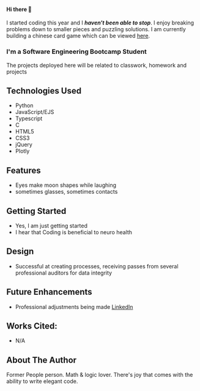 #### Hi there 👋

I started coding this year and I ***haven't been able to stop***. I enjoy breaking problems down to smaller pieces and puzzling solutions. I am currently building a chinese card game which can be viewed [here](https://github.com/sylvialchen/bo-bo-card-game).

### I'm a Software Engineering Bootcamp Student

The projects deployed here will be related to classwork, homework and projects

## Technologies Used
* Python
* JavaScript/EJS
* Typescript
* C
* HTML5
* CSS3
* jQuery
* Plotly

## Features
* Eyes make moon shapes while laughing
* sometimes glasses, sometimes contacts

## Getting Started
* Yes, I am just getting started
* I hear that Coding is beneficial to neuro health

## Design
* Successful at creating processes, receiving passes from several professional auditors for data integrity


## Future Enhancements
* Professional adjustments being made [LinkedIn](https://www.linkedin.com/in/sylvialchen/)

## Works Cited:
* N/A

## About The Author
Former People person. Math & logic lover. 
There's joy that comes with the ability to write elegant code.
